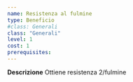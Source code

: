 ```yaml
---
name: Resistenza al fulmine
type: Beneficio
#class: Generali
class: "Generali"
level: 1
cost: 1
prerequisites:
---
```


**Descrizione**
Ottiene resistenza 2/fulmine